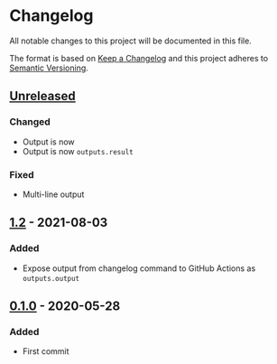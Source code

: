 # Changelog

All notable changes to this project will be documented in this file.

The format is based on [Keep a Changelog](https://keepachangelog.com/en/1.0.0/)
and this project adheres to [Semantic Versioning](https://semver.org/spec/v2.0.0.html).

## [Unreleased]
### Changed
- Output is now
- Output is now `outputs.result`

### Fixed
- Multi-line output

## [1.2] - 2021-08-03
### Added
- Expose output from changelog command to GitHub Actions as `outputs.output`

## [0.1.0] - 2020-05-28
### Added
- First commit

[Unreleased]: https://github.com/rcmachado/changelog-action/1.2...HEAD
[1.2]: https://github.com/rcmachado/changelog-action/0.1.0...1.2
[0.1.0]: https://github.com/rcmachado/changelog-action/ea130ed729bd25676845d2f63997aa91ca9009ce...0.1.0
